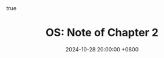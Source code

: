 ---
title: "OS: Note of Chapter 2"
date: 2024-10-28 20:00:00 +0800
categories:
  - Computer Science
  - Operating System
tags:
  - Operating System
math: true
---